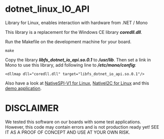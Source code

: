 # dotnet_linux_IO_API
Library for Linux, enables interaction with hardware from .NET / Mono

This library is a replacement for the Windows CE library ***coredll.dll***.

Run the Makefile on the development machine for your board.

```
make
```

Copy the library ***libfs_dotnet_io_api.so.0.1*** to ***/usr/lib***.
Then set a link in Mono to use this library, add following line to ***/etc/mono/config***:

```
<dllmap dll="coredll.dll" target="libfs_dotnet_io_api.so.0.1"/>
```

Also have a look at [NativeSPI-V1 for Linux](https://github.com/FSEmbedded/NativeSPI-V1_Linux), [NativeI2C for Linux](https://github.com/FSEmbedded/NativeI2C_Linux) and this [demo application](https://github.com/FSEmbedded/WinForms_On_Linux_InterfaceDemo).

# DISCLAIMER
We tested this software on our boards with some test applications. However, this code may contain errors and is not production ready yet!
SEE IT AS A PROOF OF CONCEPT AND USE AT YOUR OWN RISK.